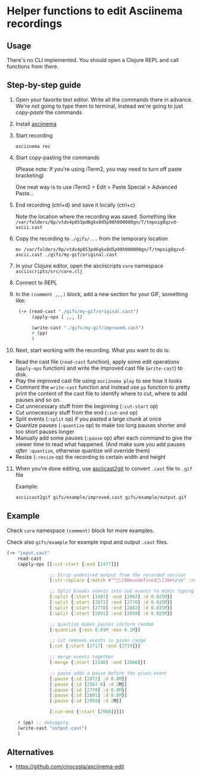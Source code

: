 # Helper functions to edit Asciinema recordings

## Usage

There's no CLI implemented. You should open a Clojure REPL and call functions from there.

## Step-by-step guide

1. Open your favorite text editor. Write all the commands there in advance. We're *not* going to type them to terminal, instead we're going to just *copy-paste* the commands
2. Install [asciinema](https://asciinema.org/docs/getting-started)
3. Start recording

    ```
    asciinema rec
    ```

4. Start copy-pasting the commands

    (Please note: If you're using iTerm2, you may need to turn off paste bracketing)

    One neat way is to use iTerm2 > Edit > Paste Special > Advanced Paste...

5. End recording (ctrl+d) and save it locally (ctrl+c)

    Note the location where the recording was saved. Something like `/var/folders/0p/vtdv4p053pd6gkx8d5p98h000000gn/T/tmpoig8qzvd-ascii.cast`

6. Copy the recording to `./gifs/...` from the temporary location

   ```
   mv /var/folders/0p/vtdv4p053pd6gkx8d5p98h000000gn/T/tmpoig8qzvd-ascii.cast ./gifs/my-gif/original.cast
   ```

7. In your Clojure editor, open the asciiscripts `core` namespace `asciiscripts/src/core.clj`

8. Connect to REPL

9. In the `(comment ,,,)` block, add a new section for your GIF, something like:

    ```clj
     (-> (read-cast "./gifs/my-gif/original.cast")
          (apply-ops [ ,,, ])

          (write-cast "./gifs/my-gif/improved.cast")
          #_(pp)
          )
    ```

10. Next, start working with the recording. What you want to do is:

  * Read the cast file (`read-cast` function), apply some edit operations
    (`apply-ops` function) and write the improved cast file (`write-cast`) to
    disk.
  * Play the improved cast file using `asciinema play` to see how it looks
  * Comment the `write-cast` function and instead use `pp` function to pretty
    print the content of the cast file to identify where to cut, where to add
    pauses and so on.
  * Cut unnecessary stuff from the beginning (`:cut-start` op)
  * Cut unnecessary stuff from the end (`:cut-end` op)
  * Split events (`:split` op) if you pasted a large chunk at once
  * Quantize pauses (`:quantize` op) to make too long pauses shorter and too
    short pauses longer
  * Manually add some pauses (`:pause` op) after each command to give the viewer
    time to read what happened. (And make sure you add pauses *after*
    `:quantize`, otherwise quantize will override them)
  * Resize (`:resize` op) the recording to certain width and height

11. When you're done editing, use [asciicast2git](https://github.com/asciinema/asciicast2gif) to convert `.cast` file to `.gif` file

    Example:

    ```bash
    asciicast2gif gifs/example/improved.cast gifs/example/output.gif
    ```

## Example

Check `core` namespace `(comment)` block for more examples.

Check also `gifs/example` for example input and output `.cast` files.

``` clojure
(-> "input.cast"
    read-cast
    (apply-ops [[:cut-start {:end [1477]}]

                ;; Strip undesired output from the recorded session
                [:str-replace {:match #"^\[90mundefined\[39m\r\n" :replacement ""}]

                ;; Split breaks events into sub events to mimic typing
                [:split {:start [1487] :end [2062] :d 0.025M}]
                [:split {:start [2072] :end [2770] :d 0.025M}]
                [:split {:start [2778] :end [2882] :d 0.025M}]
                [:split {:start [2891] :end [2950] :d 0.025M}]

                ;; quantize makes pauses uniform random
                [:quantize {:min 0.01M :max 0.1M}]

                ;; cut removes events in given range
                [:cut {:start [2717] :end [2719]}]

                ;; merge events together
                [:merge {:start [2148] :end [2566]}]

                ;; pause adds a pause before the given event
                [:pause {:id [2072] :d 0.8M}]
                [:pause {:id [2567 0] :d 2M}]
                [:pause {:id [2778] :d 0.8M}]
                [:pause {:id [2891] :d 0.8M}]
                [:pause {:id [2959] :d 2M}]

                [:cut-end {:start [2960]}]])

    #_(pp) ;; debugging
    (write-cast "output.cast")
    )
```

## Alternatives

* https://github.com/cirocosta/asciinema-edit
